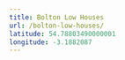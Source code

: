 ```yaml
---
title: Bolton Low Houses
url: /bolton-low-houses/
latitude: 54.78803490000001
longitude: -3.1882087
---
```

